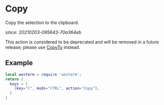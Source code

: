 # Copy

Copy the selection to the clipboard.

*since: 20210203-095643-70a364eb*

This action is considered to be deprecated and will be removed in
a future release; please use [CopyTo](CopyTo.md) instead.

## Example


```lua
local wezterm = require 'wezterm';
return {
  keys = {
    {key="C", mods="CTRL", action="Copy"},
  }
}
```

